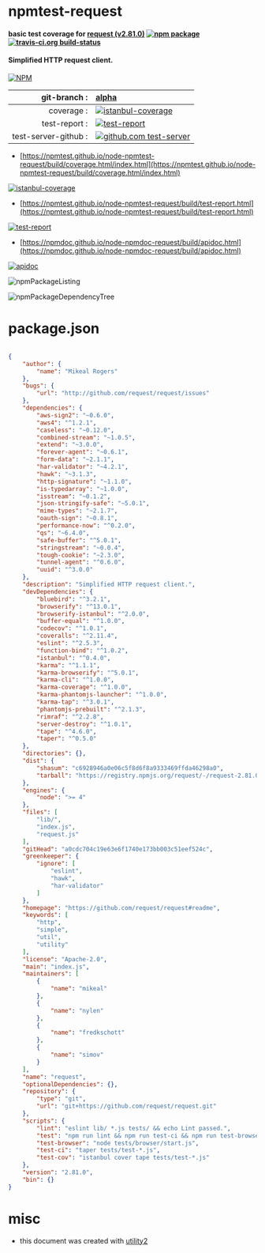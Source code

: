 # npmtest-request

#### basic test coverage for  [request (v2.81.0)](https://github.com/request/request#readme)  [![npm package](https://img.shields.io/npm/v/npmtest-request.svg?style=flat-square)](https://www.npmjs.org/package/npmtest-request) [![travis-ci.org build-status](https://api.travis-ci.org/npmtest/node-npmtest-request.svg)](https://travis-ci.org/npmtest/node-npmtest-request)

#### Simplified HTTP request client.

[![NPM](https://nodei.co/npm/request.png?downloads=true&downloadRank=true&stars=true)](https://www.npmjs.com/package/request)

| git-branch : | [alpha](https://github.com/npmtest/node-npmtest-request/tree/alpha)|
|--:|:--|
| coverage : | [![istanbul-coverage](https://npmtest.github.io/node-npmtest-request/build/coverage.badge.svg)](https://npmtest.github.io/node-npmtest-request/build/coverage.html/index.html)|
| test-report : | [![test-report](https://npmtest.github.io/node-npmtest-request/build/test-report.badge.svg)](https://npmtest.github.io/node-npmtest-request/build/test-report.html)|
| test-server-github : | [![github.com test-server](https://npmtest.github.io/node-npmtest-request/GitHub-Mark-32px.png)](https://npmtest.github.io/node-npmtest-request/build/app/index.html) | | build-artifacts : | [![build-artifacts](https://npmtest.github.io/node-npmtest-request/glyphicons_144_folder_open.png)](https://github.com/npmtest/node-npmtest-request/tree/gh-pages/build)|

- [https://npmtest.github.io/node-npmtest-request/build/coverage.html/index.html](https://npmtest.github.io/node-npmtest-request/build/coverage.html/index.html)

[![istanbul-coverage](https://npmtest.github.io/node-npmtest-request/build/screenCapture.buildCi.browser.%252Ftmp%252Fbuild%252Fcoverage.lib.html.png)](https://npmtest.github.io/node-npmtest-request/build/coverage.html/index.html)

- [https://npmtest.github.io/node-npmtest-request/build/test-report.html](https://npmtest.github.io/node-npmtest-request/build/test-report.html)

[![test-report](https://npmtest.github.io/node-npmtest-request/build/screenCapture.buildCi.browser.%252Ftmp%252Fbuild%252Ftest-report.html.png)](https://npmtest.github.io/node-npmtest-request/build/test-report.html)

- [https://npmdoc.github.io/node-npmdoc-request/build/apidoc.html](https://npmdoc.github.io/node-npmdoc-request/build/apidoc.html)

[![apidoc](https://npmdoc.github.io/node-npmdoc-request/build/screenCapture.buildCi.browser.%252Ftmp%252Fbuild%252Fapidoc.html.png)](https://npmdoc.github.io/node-npmdoc-request/build/apidoc.html)

![npmPackageListing](https://npmtest.github.io/node-npmtest-request/build/screenCapture.npmPackageListing.svg)

![npmPackageDependencyTree](https://npmtest.github.io/node-npmtest-request/build/screenCapture.npmPackageDependencyTree.svg)



# package.json

```json

{
    "author": {
        "name": "Mikeal Rogers"
    },
    "bugs": {
        "url": "http://github.com/request/request/issues"
    },
    "dependencies": {
        "aws-sign2": "~0.6.0",
        "aws4": "^1.2.1",
        "caseless": "~0.12.0",
        "combined-stream": "~1.0.5",
        "extend": "~3.0.0",
        "forever-agent": "~0.6.1",
        "form-data": "~2.1.1",
        "har-validator": "~4.2.1",
        "hawk": "~3.1.3",
        "http-signature": "~1.1.0",
        "is-typedarray": "~1.0.0",
        "isstream": "~0.1.2",
        "json-stringify-safe": "~5.0.1",
        "mime-types": "~2.1.7",
        "oauth-sign": "~0.8.1",
        "performance-now": "^0.2.0",
        "qs": "~6.4.0",
        "safe-buffer": "^5.0.1",
        "stringstream": "~0.0.4",
        "tough-cookie": "~2.3.0",
        "tunnel-agent": "^0.6.0",
        "uuid": "^3.0.0"
    },
    "description": "Simplified HTTP request client.",
    "devDependencies": {
        "bluebird": "^3.2.1",
        "browserify": "^13.0.1",
        "browserify-istanbul": "^2.0.0",
        "buffer-equal": "^1.0.0",
        "codecov": "^1.0.1",
        "coveralls": "^2.11.4",
        "eslint": "^2.5.3",
        "function-bind": "^1.0.2",
        "istanbul": "^0.4.0",
        "karma": "^1.1.1",
        "karma-browserify": "^5.0.1",
        "karma-cli": "^1.0.0",
        "karma-coverage": "^1.0.0",
        "karma-phantomjs-launcher": "^1.0.0",
        "karma-tap": "^3.0.1",
        "phantomjs-prebuilt": "^2.1.3",
        "rimraf": "^2.2.8",
        "server-destroy": "^1.0.1",
        "tape": "^4.6.0",
        "taper": "^0.5.0"
    },
    "directories": {},
    "dist": {
        "shasum": "c6928946a0e06c5f8d6f8a9333469ffda46298a0",
        "tarball": "https://registry.npmjs.org/request/-/request-2.81.0.tgz"
    },
    "engines": {
        "node": ">= 4"
    },
    "files": [
        "lib/",
        "index.js",
        "request.js"
    ],
    "gitHead": "a0cdc704c19e63e6f1740e173bb003c51eef524c",
    "greenkeeper": {
        "ignore": [
            "eslint",
            "hawk",
            "har-validator"
        ]
    },
    "homepage": "https://github.com/request/request#readme",
    "keywords": [
        "http",
        "simple",
        "util",
        "utility"
    ],
    "license": "Apache-2.0",
    "main": "index.js",
    "maintainers": [
        {
            "name": "mikeal"
        },
        {
            "name": "nylen"
        },
        {
            "name": "fredkschott"
        },
        {
            "name": "simov"
        }
    ],
    "name": "request",
    "optionalDependencies": {},
    "repository": {
        "type": "git",
        "url": "git+https://github.com/request/request.git"
    },
    "scripts": {
        "lint": "eslint lib/ *.js tests/ && echo Lint passed.",
        "test": "npm run lint && npm run test-ci && npm run test-browser",
        "test-browser": "node tests/browser/start.js",
        "test-ci": "taper tests/test-*.js",
        "test-cov": "istanbul cover tape tests/test-*.js"
    },
    "version": "2.81.0",
    "bin": {}
}
```



# misc
- this document was created with [utility2](https://github.com/kaizhu256/node-utility2)
